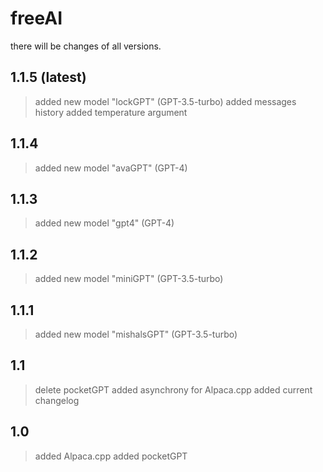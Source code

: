# freeAI
there will be changes of all versions.

## 1.1.5 (latest)
> added new model "lockGPT" (GPT-3.5-turbo)
> added messages history
> added temperature argument
## 1.1.4
> added new model "avaGPT" (GPT-4)
## 1.1.3
> added new model "gpt4" (GPT-4)
## 1.1.2
> added new model "miniGPT" (GPT-3.5-turbo)
## 1.1.1
> added new model "mishalsGPT" (GPT-3.5-turbo)
## 1.1
> delete pocketGPT
> added asynchrony for Alpaca.cpp
> added current changelog
## 1.0
> added Alpaca.cpp
> added pocketGPT
